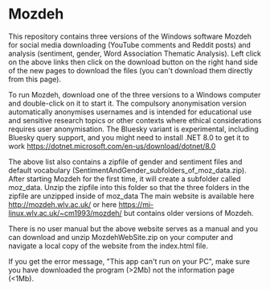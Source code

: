 # Mozdeh
This repository contains three versions of the Windows software Mozdeh for social media downloading (YouTube comments and Reddit posts) and analysis (sentiment, gender, Word Association Thematic Analysis).
Left click on the above links then click on the download button on the right hand side of the new pages to download the files (you can't download them directly from this page).

To run Mozdeh, download one of the three versions to a Windows computer and double-click on it to start it.
The compulsory anonymisation version automatically anonymises usernames and is intended for educational use and sensitive research topics or other contexts where ethical considerations requires user anonymisation.
The Bluesky variant is experimental, including Bluesky query support, and you might need to install .NET 8.0 to get it to work https://dotnet.microsoft.com/en-us/download/dotnet/8.0

The above list also contains a zipfile of gender and sentiment files and default vocabulary (SentimentAndGender_subfolders_of_moz_data.zip). After starting Mozdeh for the first time, it will create a subfolder called moz_data. Unzip the zipfile into this folder so that the three folders in the zipfile are unzipped inside of moz_data
The main website is available here http://mozdeh.wlv.ac.uk/ or here https://mi-linux.wlv.ac.uk/~cm1993/mozdeh/ but contains older versions of Mozdeh.

There is no user manual but the above website serves as a manual and you can download and unzip MozdehWebSite.zip on your computer and navigate a local copy of the website from the index.html file.

If you get the error message, "This app can't run on your PC", make sure you have downloaded the program (>2Mb) not the information page (<1Mb). 
